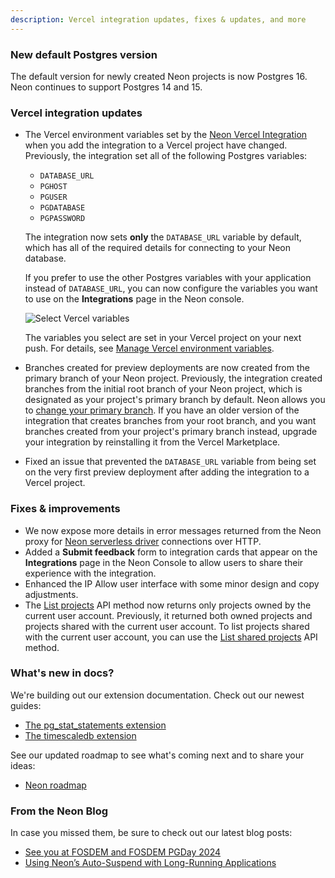 ```yaml
---
description: Vercel integration updates, fixes & updates, and more
---
```


### New default Postgres version

The default version for newly created Neon projects is now Postgres 16. Neon continues to support Postgres 14 and 15.

### Vercel integration updates

- The Vercel environment variables set by the [Neon Vercel Integration](https://vercel.com/integrations/neon) when you add the integration to a Vercel project have changed. Previously, the integration set all of the following Postgres variables:

    - `DATABASE_URL`
    - `PGHOST`
    - `PGUSER`
    - `PGDATABASE`
    - `PGPASSWORD`

    The integration now sets **only** the `DATABASE_URL` variable by default, which has all of the required details for connecting to your Neon database. 
    
    If you prefer to use the other Postgres variables with your application instead of `DATABASE_URL`, you can now configure the variables you want to use on the **Integrations** page in the Neon console. 
    
    ![Select Vercel variables](/docs/guides/vercel_select_variables.png)

    The variables you select are set in your Vercel project on your next push. For details, see [Manage Vercel environment variables](/docs/guides/vercel#manage-vercel-environment-variables).
- Branches created for preview deployments are now created from the primary branch of your Neon project. Previously, the integration created branches from the initial root branch of your Neon project, which is designated as your project's primary branch by default. Neon allows you to [change your primary branch](/docs/manage/branches#set-a-branch-as-primary). If you have an older version of the integration that creates branches from your root branch, and you want branches created from your project's primary branch instead, upgrade your integration by reinstalling it from the Vercel Marketplace.
- Fixed an issue that prevented the `DATABASE_URL` variable from being set on the very first preview deployment after adding the integration to a Vercel project.

### Fixes & improvements

- We now expose more details in error messages returned from the Neon proxy for [Neon serverless driver](/docs/serverless/serverless-driver) connections over HTTP.
- Added a **Submit feedback** form to integration cards that appear on the **Integrations** page in the Neon Console to allow users to share their experience with the integration.
- Enhanced the IP Allow user interface with some minor design and copy adjustments.
- The [List projects](https://api-docs.neon.tech/reference/listprojects) API method now returns only projects owned by the current user account. Previously, it returned both owned projects and projects shared with the current user account. To list projects shared with the current user account, you can use the [List shared projects](https://api-docs.neon.tech/reference/listsharedprojects) API method.

### What's new in docs?

We're building out our extension documentation. Check out our newest guides:

- [The pg_stat_statements extension](https://neon.tech/docs/extensions/pg_stat_statements)
- [The timescaledb extension](https://neon.tech/docs/extensions/timescaledb)

See our updated roadmap to see what's coming next and to share your ideas:

- [Neon roadmap](https://neon.tech/docs/introduction/roadmap)

### From the Neon Blog

In case you missed them, be sure to check out our latest blog posts:

- [See you at FOSDEM and FOSDEM PGDay 2024](https://neon.tech/blog/see-you-at-fosdem-and-fosdem-pgday-2024)
- [Using Neon’s Auto-Suspend with Long-Running Applications](https://neon.tech/blog/using-neons-auto-suspend-with-long-running-applications)
